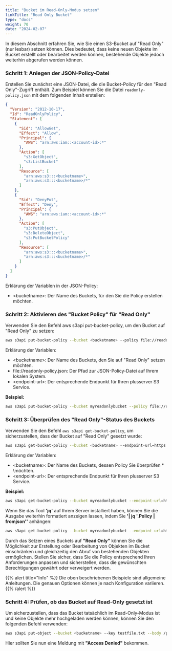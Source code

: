 ```yaml
---
title: "Bucket im Read-Only-Modus setzen"
linkTitle: "Read Only Bucket"
type: "docs"
weight: 70
date: "2024-02-07"
---
```


In diesem Abschnitt erfahren Sie, wie Sie einen S3-Bucket auf "Read Only" (nur lesbar) setzen können. Dies bedeutet, dass keine neuen Objekte im Bucket erstellt oder bearbeitet werden können, bestehende Objekte jedoch weiterhin abgerufen werden können.

### Schritt 1: Anlegen der JSON-Policy-Datei

Erstellen Sie zunächst eine JSON-Datei, die die Bucket-Policy für den "Read Only"-Zugriff enthält. Zum Beispiel können Sie die Datei `readonly-policy.json` mit dem folgenden Inhalt erstellen:

```json
{
  "Version": "2012-10-17",
  "Id": "ReadOnlyPolicy",
  "Statement": [
    {
      "Sid": "AllowGet",
      "Effect": "Allow",
      "Principal": {
        "AWS": "arn:aws:iam::<account-id>:*"
      },
      "Action": [
        "s3:GetObject",
        "s3:ListBucket"
      ],
      "Resource": [
        "arn:aws:s3:::<bucketname>",
        "arn:aws:s3:::<bucketname>/*"
      ]
    },
    {
      "Sid": "DenyPut",
      "Effect": "Deny",
      "Principal": {
        "AWS": "arn:aws:iam::<account-id>:*"
      },
      "Action": [
        "s3:PutObject",
        "s3:DeleteObject",
        "s3:PutBucketPolicy"
      ],
      "Resource": [
        "arn:aws:s3:::<bucketname>",
        "arn:aws:s3:::<bucketname>/*"
      ]
    }
  ]
}
```
Erklärung der Variablen in der JSON-Policy:

* \<bucketname>: Der Name des Buckets, für den Sie die Policy erstellen möchten.

### Schritt 2: Aktivieren des "Bucket Policy" für "Read Only"

Verwenden Sie den Befehl aws s3api put-bucket-policy, um den Bucket auf "Read Only" zu setzen:

```bash
aws s3api put-bucket-policy --bucket <bucketname> --policy file://readonly-policy.json --endpoint-url=https://<endpoint-url>
```

Erklärung der Variablen:

* \<bucketname>: Der Name des Buckets, den Sie auf "Read Only" setzen möchten.
* file://readonly-policy.json: Der Pfad zur JSON-Policy-Datei auf Ihrem lokalen System.
* \<endpoint-url>: Der entsprechende Endpunkt für Ihren plusserver S3 Service.

**Beispiel:**

```bash
aws s3api put-bucket-policy --bucket myreadonlybucket --policy file://readonly-policy.json --endpoint-url=https://s3.de-west-1.psmanaged.com
```

### Schritt 3: Überprüfen des "Read Only"-Status des Buckets

Verwenden Sie den Befehl `aws s3api get-bucket-policy`, um sicherzustellen, dass der Bucket auf "Read Only" gesetzt wurde:

```bash
aws s3api get-bucket-policy --bucket <bucketname> --endpoint-url=https://<endpoint-url>
```

Erklärung der Variablen:

* \<bucketname>: Der Name des Buckets, dessen Policy Sie überprüfen * \möchten.
* \<endpoint-url>: Der entsprechende Endpunkt für Ihren plusserver S3 Service.

**Beispiel:**

```bash
aws s3api get-bucket-policy --bucket myreadonlybucket --endpoint-url=https://s3.de-west-1.psmanaged.com
```
Wenn Sie das Tool **'jq'** auf Ihrem Server installiert haben, können Sie die Ausgabe weiterhin formatiert anzeigen lassen, indem Sie **'| jq '.Policy | fromjson''** anhängen:

```bash
aws s3api get-bucket-policy --bucket myreadonlybucket --endpoint-url=https://s3.de-west-1.psmanaged.com | jq '.Policy | fromjson'
```

Durch das Setzen eines Buckets auf **"Read Only"** können Sie die Möglichkeit zur Erstellung oder Bearbeitung von Objekten im Bucket einschränken und gleichzeitig den Abruf von bestehenden Objekten ermöglichen. Stellen Sie sicher, dass Sie die Policy entsprechend Ihren Anforderungen anpassen und sicherstellen, dass die gewünschten Berechtigungen gewährt oder verweigert werden.

{{% alert title="Info" %}}
Die oben beschriebenen Beispiele sind allgemeine Anleitungen. Die genauen Optionen können je nach Konfiguration variieren.
{{% /alert %}}

### Schritt 4: Prüfen, ob das Bucket auf Read-Only gesetzt ist

Um sicherzustellen, dass das Bucket tatsächlich im Read-Only-Modus ist und keine Objekte mehr hochgeladen werden können, können Sie den folgenden Befehl verwenden:

```bash
aws s3api put-object --bucket <bucketname> --key testfile.txt --body /path/to/local/file.txt --endpoint-url=https://<endpoint-url>
```
Hier sollten Sie nun eine Meldung mit **"Access Denied"** bekommen.